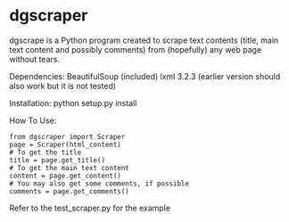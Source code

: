 dgscraper
=========

dgscrape is a Python program created to scrape text contents (title, main text content and possibly comments) from (hopefully) any web page without tears.

Dependencies:
    BeautifulSoup (included)
    lxml 3.2.3 (earlier version should also work but it is not tested)
   
Installation:
    python setup.py install

How To Use:
    
    from dgscraper import Scraper
    page = Scraper(html_content)
    # To get the title
    title = page.get_title()
    # To get the main text content
    content = page.get_content()
    # You may also get some comments, if possible
    comments = page.get_comments()
    
Refer to the test_scraper.py for the example
